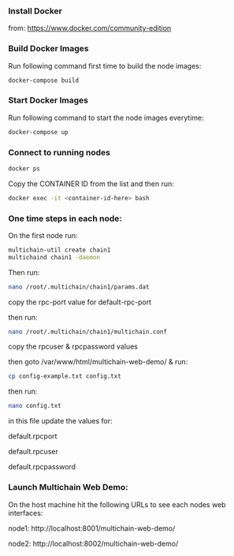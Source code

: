 ### Install Docker
from: https://www.docker.com/community-edition

### Build Docker Images
Run following command first time to build the node images:
```sh
docker-compose build
```

### Start Docker Images
Run following command to start the node images everytime:
```sh
docker-compose up
```

### Connect to running nodes
```sh
docker ps
```
Copy the CONTAINER ID from the list and then run:
```sh
docker exec -it <container-id-here> bash
```

### One time steps in each node:

On the first node run:
```sh
multichain-util create chain1
multichaind chain1 -daemon
```

Then run:
```sh
nano /root/.multichain/chain1/params.dat
```
copy the rpc-port value for default-rpc-port

then run:
```sh
nano /root/.multichain/chain1/multichain.conf
```
copy the rpcuser & rpcpassword values

then goto /var/www/html/multichain-web-demo/ & run:
```sh
cp config-example.txt config.txt
```

then run:
```sh
nano config.txt
```
in this file update the values for:

default.rpcport

default.rpcuser

default.rpcpassword

### Launch Multichain Web Demo:
On the host machine hit the following URLs to see each nodes web interfaces:

node1: http://localhost:8001/multichain-web-demo/

node2: http://localhost:8002/multichain-web-demo/